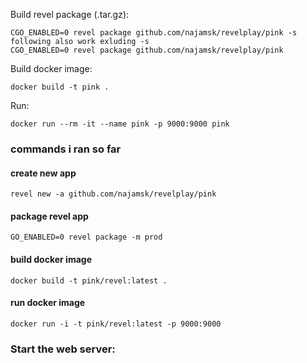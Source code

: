 Build revel package (.tar.gz):

    CGO_ENABLED=0 revel package github.com/najamsk/revelplay/pink -s
    following also work exluding -s
    CGO_ENABLED=0 revel package github.com/najamsk/revelplay/pink

Build docker image:

    docker build -t pink .

Run:

    docker run --rm -it --name pink -p 9000:9000 pink

### commands i ran so far

#### create new app
    revel new -a github.com/najamsk/revelplay/pink

#### package revel app
    GO_ENABLED=0 revel package -m prod
    

#### build docker image
    docker build -t pink/revel:latest .

#### run docker image
    docker run -i -t pink/revel:latest -p 9000:9000

### Start the web server:
